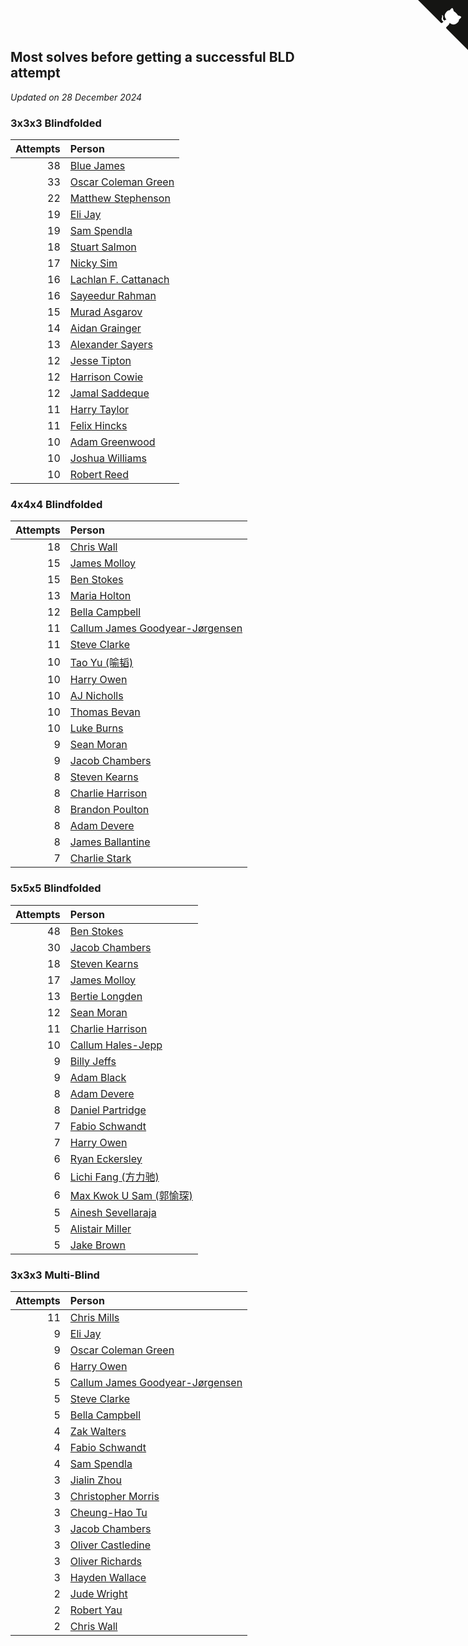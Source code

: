 ## Most solves before getting a successful BLD attempt

*Updated on 28 December 2024*


### 3x3x3 Blindfolded

| Attempts | Person |
| ---: | :--- |
| 38 | [Blue James](https://www.worldcubeassociation.org/persons/2022JAME01) |
| 33 | [Oscar Coleman Green](https://www.worldcubeassociation.org/persons/2018GREE09) |
| 22 | [Matthew Stephenson](https://www.worldcubeassociation.org/persons/2022STEP04) |
| 19 | [Eli Jay](https://www.worldcubeassociation.org/persons/2014JAYE01) |
| 19 | [Sam Spendla](https://www.worldcubeassociation.org/persons/2015SPEN01) |
| 18 | [Stuart Salmon](https://www.worldcubeassociation.org/persons/2018SALM01) |
| 17 | [Nicky Sim](https://www.worldcubeassociation.org/persons/2022SIMN02) |
| 16 | [Lachlan F. Cattanach](https://www.worldcubeassociation.org/persons/2022CATT02) |
| 16 | [Sayeedur Rahman](https://www.worldcubeassociation.org/persons/2022RAHM02) |
| 15 | [Murad Asgarov](https://www.worldcubeassociation.org/persons/2022ASGA01) |
| 14 | [Aidan Grainger](https://www.worldcubeassociation.org/persons/2018GRAI01) |
| 13 | [Alexander Sayers](https://www.worldcubeassociation.org/persons/2022SAYE01) |
| 12 | [Jesse Tipton](https://www.worldcubeassociation.org/persons/2014TIPT01) |
| 12 | [Harrison Cowie](https://www.worldcubeassociation.org/persons/2022COWI01) |
| 12 | [Jamal Saddeque](https://www.worldcubeassociation.org/persons/2023SADD01) |
| 11 | [Harry Taylor](https://www.worldcubeassociation.org/persons/2014TAYL06) |
| 11 | [Felix Hincks](https://www.worldcubeassociation.org/persons/2022HINC01) |
| 10 | [Adam Greenwood](https://www.worldcubeassociation.org/persons/2011GREE03) |
| 10 | [Joshua Williams](https://www.worldcubeassociation.org/persons/2018WILL32) |
| 10 | [Robert Reed](https://www.worldcubeassociation.org/persons/2018REED06) |

### 4x4x4 Blindfolded

| Attempts | Person |
| ---: | :--- |
| 18 | [Chris Wall](https://www.worldcubeassociation.org/persons/2011WALL02) |
| 15 | [James Molloy](https://www.worldcubeassociation.org/persons/2011MOLL01) |
| 15 | [Ben Stokes](https://www.worldcubeassociation.org/persons/2018STOK01) |
| 13 | [Maria Holton](https://www.worldcubeassociation.org/persons/2022HOLT03) |
| 12 | [Bella Campbell](https://www.worldcubeassociation.org/persons/2018CAMP17) |
| 11 | [Callum James Goodyear-Jørgensen](https://www.worldcubeassociation.org/persons/2012GOOD02) |
| 11 | [Steve Clarke](https://www.worldcubeassociation.org/persons/2015CLAR13) |
| 10 | [Tao Yu (喻韬)](https://www.worldcubeassociation.org/persons/2012YUTA01) |
| 10 | [Harry Owen](https://www.worldcubeassociation.org/persons/2017OWEN01) |
| 10 | [AJ Nicholls](https://www.worldcubeassociation.org/persons/2015NICH04) |
| 10 | [Thomas Bevan](https://www.worldcubeassociation.org/persons/2017BEVA01) |
| 10 | [Luke Burns](https://www.worldcubeassociation.org/persons/2020BURN06) |
| 9 | [Sean Moran](https://www.worldcubeassociation.org/persons/2016MORA24) |
| 9 | [Jacob Chambers](https://www.worldcubeassociation.org/persons/2017CHAM09) |
| 8 | [Steven Kearns](https://www.worldcubeassociation.org/persons/2015KEAR01) |
| 8 | [Charlie Harrison](https://www.worldcubeassociation.org/persons/2017HARR08) |
| 8 | [Brandon Poulton](https://www.worldcubeassociation.org/persons/2019POUL02) |
| 8 | [Adam Devere](https://www.worldcubeassociation.org/persons/2018DEVE02) |
| 8 | [James Ballantine](https://www.worldcubeassociation.org/persons/2018BALL01) |
| 7 | [Charlie Stark](https://www.worldcubeassociation.org/persons/2014STAR05) |

### 5x5x5 Blindfolded

| Attempts | Person |
| ---: | :--- |
| 48 | [Ben Stokes](https://www.worldcubeassociation.org/persons/2018STOK01) |
| 30 | [Jacob Chambers](https://www.worldcubeassociation.org/persons/2017CHAM09) |
| 18 | [Steven Kearns](https://www.worldcubeassociation.org/persons/2015KEAR01) |
| 17 | [James Molloy](https://www.worldcubeassociation.org/persons/2011MOLL01) |
| 13 | [Bertie Longden](https://www.worldcubeassociation.org/persons/2014LONG06) |
| 12 | [Sean Moran](https://www.worldcubeassociation.org/persons/2016MORA24) |
| 11 | [Charlie Harrison](https://www.worldcubeassociation.org/persons/2017HARR08) |
| 10 | [Callum Hales-Jepp](https://www.worldcubeassociation.org/persons/2012HALE01) |
| 9 | [Billy Jeffs](https://www.worldcubeassociation.org/persons/2012JEFF01) |
| 9 | [Adam Black](https://www.worldcubeassociation.org/persons/2022BLAC01) |
| 8 | [Adam Devere](https://www.worldcubeassociation.org/persons/2018DEVE02) |
| 8 | [Daniel Partridge](https://www.worldcubeassociation.org/persons/2022PART02) |
| 7 | [Fabio Schwandt](https://www.worldcubeassociation.org/persons/2014SCHW02) |
| 7 | [Harry Owen](https://www.worldcubeassociation.org/persons/2017OWEN01) |
| 6 | [Ryan Eckersley](https://www.worldcubeassociation.org/persons/2019ECKE02) |
| 6 | [Lichi Fang (方力驰)](https://www.worldcubeassociation.org/persons/2018FANG03) |
| 6 | [Max Kwok U Sam (郭愉琛)](https://www.worldcubeassociation.org/persons/2018SAMK01) |
| 5 | [Ainesh Sevellaraja](https://www.worldcubeassociation.org/persons/2012SEVE01) |
| 5 | [Alistair Miller](https://www.worldcubeassociation.org/persons/2017MILL12) |
| 5 | [Jake Brown](https://www.worldcubeassociation.org/persons/2020BROW01) |

### 3x3x3 Multi-Blind

| Attempts | Person |
| ---: | :--- |
| 11 | [Chris Mills](https://www.worldcubeassociation.org/persons/2014MILL04) |
| 9 | [Eli Jay](https://www.worldcubeassociation.org/persons/2014JAYE01) |
| 9 | [Oscar Coleman Green](https://www.worldcubeassociation.org/persons/2018GREE09) |
| 6 | [Harry Owen](https://www.worldcubeassociation.org/persons/2017OWEN01) |
| 5 | [Callum James Goodyear-Jørgensen](https://www.worldcubeassociation.org/persons/2012GOOD02) |
| 5 | [Steve Clarke](https://www.worldcubeassociation.org/persons/2015CLAR13) |
| 5 | [Bella Campbell](https://www.worldcubeassociation.org/persons/2018CAMP17) |
| 4 | [Zak Walters](https://www.worldcubeassociation.org/persons/2013WALT01) |
| 4 | [Fabio Schwandt](https://www.worldcubeassociation.org/persons/2014SCHW02) |
| 4 | [Sam Spendla](https://www.worldcubeassociation.org/persons/2015SPEN01) |
| 3 | [Jialin Zhou](https://www.worldcubeassociation.org/persons/2013ZHOU19) |
| 3 | [Christopher Morris](https://www.worldcubeassociation.org/persons/2013MORR03) |
| 3 | [Cheung-Hao Tu](https://www.worldcubeassociation.org/persons/2016TUCH02) |
| 3 | [Jacob Chambers](https://www.worldcubeassociation.org/persons/2017CHAM09) |
| 3 | [Oliver Castledine](https://www.worldcubeassociation.org/persons/2018CAST08) |
| 3 | [Oliver Richards](https://www.worldcubeassociation.org/persons/2022RICH02) |
| 3 | [Hayden Wallace](https://www.worldcubeassociation.org/persons/2023WALL05) |
| 2 | [Jude Wright](https://www.worldcubeassociation.org/persons/2008WRIG02) |
| 2 | [Robert Yau](https://www.worldcubeassociation.org/persons/2009YAUR01) |
| 2 | [Chris Wall](https://www.worldcubeassociation.org/persons/2011WALL02) |


<a href="https://github.com/simonkellly/wca_statistics_uk" class="github-corner" aria-label="View source on Github"><svg width="80" height="80" viewBox="0 0 250 250" style="fill:#151513; color:#fff; position: absolute; top: 0; border: 0; right: 0;" aria-hidden="true"><path d="M0,0 L115,115 L130,115 L142,142 L250,250 L250,0 Z"></path><path d="M128.3,109.0 C113.8,99.7 119.0,89.6 119.0,89.6 C122.0,82.7 120.5,78.6 120.5,78.6 C119.2,72.0 123.4,76.3 123.4,76.3 C127.3,80.9 125.5,87.3 125.5,87.3 C122.9,97.6 130.6,101.9 134.4,103.2" fill="currentColor" style="transform-origin: 130px 106px;" class="octo-arm"></path><path d="M115.0,115.0 C114.9,115.1 118.7,116.5 119.8,115.4 L133.7,101.6 C136.9,99.2 139.9,98.4 142.2,98.6 C133.8,88.0 127.5,74.4 143.8,58.0 C148.5,53.4 154.0,51.2 159.7,51.0 C160.3,49.4 163.2,43.6 171.4,40.1 C171.4,40.1 176.1,42.5 178.8,56.2 C183.1,58.6 187.2,61.8 190.9,65.4 C194.5,69.0 197.7,73.2 200.1,77.6 C213.8,80.2 216.3,84.9 216.3,84.9 C212.7,93.1 206.9,96.0 205.4,96.6 C205.1,102.4 203.0,107.8 198.3,112.5 C181.9,128.9 168.3,122.5 157.7,114.1 C157.9,116.9 156.7,120.9 152.7,124.9 L141.0,136.5 C139.8,137.7 141.6,141.9 141.8,141.8 Z" fill="currentColor" class="octo-body"></path></svg></a><style>.github-corner:hover .octo-arm{animation:octocat-wave 560ms ease-in-out}@keyframes octocat-wave{0%,100%{transform:rotate(0)}20%,60%{transform:rotate(-25deg)}40%,80%{transform:rotate(10deg)}}@media (max-width:500px){.github-corner:hover .octo-arm{animation:none}.github-corner .octo-arm{animation:octocat-wave 560ms ease-in-out}}</style>
